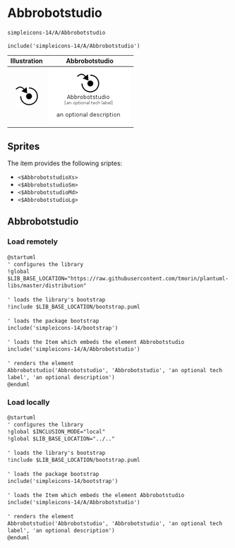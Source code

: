 # Abbrobotstudio


```text
simpleicons-14/A/Abbrobotstudio
```

```text
include('simpleicons-14/A/Abbrobotstudio')
```



| Illustration | Abbrobotstudio |
| :---: | :---: |
| ![illustration for Illustration](../../simpleicons-14/A/Abbrobotstudio.png) | ![illustration for Abbrobotstudio](../../simpleicons-14/A/Abbrobotstudio.Local.png) |



## Sprites
The item provides the following sriptes:

- `<$AbbrobotstudioXs>`
- `<$AbbrobotstudioSm>`
- `<$AbbrobotstudioMd>`
- `<$AbbrobotstudioLg>`





## Abbrobotstudio

### Load remotely
```plantuml
@startuml
' configures the library
!global $LIB_BASE_LOCATION="https://raw.githubusercontent.com/tmorin/plantuml-libs/master/distribution"

' loads the library's bootstrap
!include $LIB_BASE_LOCATION/bootstrap.puml

' loads the package bootstrap
include('simpleicons-14/bootstrap')

' loads the Item which embeds the element Abbrobotstudio
include('simpleicons-14/A/Abbrobotstudio')

' renders the element
Abbrobotstudio('Abbrobotstudio', 'Abbrobotstudio', 'an optional tech label', 'an optional description')
@enduml
```

### Load locally
```plantuml
@startuml
' configures the library
!global $INCLUSION_MODE="local"
!global $LIB_BASE_LOCATION="../.."

' loads the library's bootstrap
!include $LIB_BASE_LOCATION/bootstrap.puml

' loads the package bootstrap
include('simpleicons-14/bootstrap')

' loads the Item which embeds the element Abbrobotstudio
include('simpleicons-14/A/Abbrobotstudio')

' renders the element
Abbrobotstudio('Abbrobotstudio', 'Abbrobotstudio', 'an optional tech label', 'an optional description')
@enduml
```


